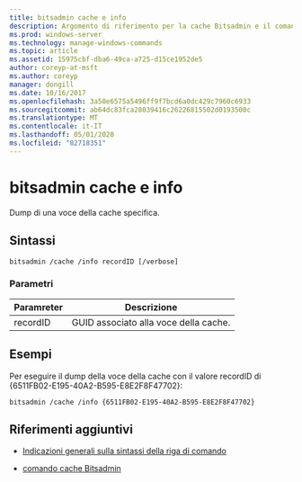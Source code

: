 ```yaml
---
title: bitsadmin cache e info
description: Argomento di riferimento per la cache Bitsadmin e il comando info, che consente di scaricare una voce della cache specifica.
ms.prod: windows-server
ms.technology: manage-windows-commands
ms.topic: article
ms.assetid: 15975cbf-dba6-49ca-a725-d15ce1952de5
author: coreyp-at-msft
ms.author: coreyp
manager: dongill
ms.date: 10/16/2017
ms.openlocfilehash: 3a50e6575a5496ff9f7bcd6a0dc429c7960c6933
ms.sourcegitcommit: ab64dc83fca28039416c26226815502d0193500c
ms.translationtype: MT
ms.contentlocale: it-IT
ms.lasthandoff: 05/01/2020
ms.locfileid: "82718351"
---
```

# <a name="bitsadmin-cache-and-info"></a>bitsadmin cache e info

Dump di una voce della cache specifica.

## <a name="syntax"></a>Sintassi

```
bitsadmin /cache /info recordID [/verbose]
```

### <a name="parameters"></a>Parametri

| Paramreter | Descrizione |
| -------------- | -------------- |
| recordID | GUID associato alla voce della cache. |

## <a name="examples"></a>Esempi

Per eseguire il dump della voce della cache con il valore recordID di {6511FB02-E195-40A2-B595-E8E2F8F47702}:

```
bitsadmin /cache /info {6511FB02-E195-40A2-B595-E8E2F8F47702}
```

## <a name="additional-references"></a>Riferimenti aggiuntivi

- [Indicazioni generali sulla sintassi della riga di comando](command-line-syntax-key.md)

- [comando cache Bitsadmin](bitsadmin-cache.md)
